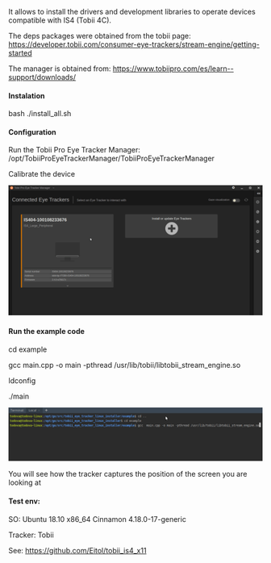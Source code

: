 It allows to install the drivers and development libraries to operate devices compatible with IS4 (Tobii 4C).

The deps packages were obtained from the tobii page:
https://developer.tobii.com/consumer-eye-trackers/stream-engine/getting-started

The manager is obtained from:
https://www.tobiipro.com/es/learn--support/downloads/

#### Instalation

bash ./install_all.sh

#### Configuration

Run the Tobii Pro Eye Tracker Manager:
/opt/TobiiProEyeTrackerManager/TobiiProEyeTrackerManager

Calibrate the device

![Configuration](media/config.gif)

#### Run the example code

cd example

gcc  main.cpp -o main -pthread /usr/lib/tobii/libtobii_stream_engine.so

ldconfig

./main

![Example test](media/example_test.gif)


You will see how the tracker captures the position of the screen you are looking at


#### Test env:

SO: Ubuntu 18.10 x86_64 Cinnamon 4.18.0-17-generic

Tracker: Tobii

See:
https://github.com/Eitol/tobii_is4_x11



